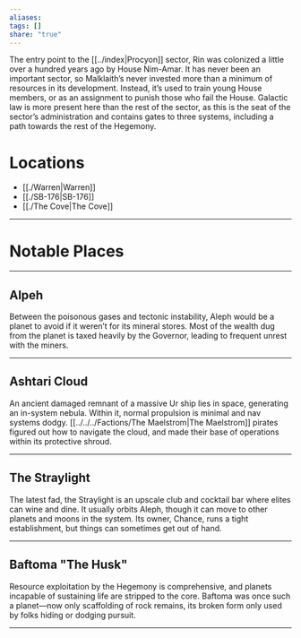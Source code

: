 ```yaml
---
aliases: 
tags: []
share: "true"
---
```

The entry point to the [[../index|Procyon]] sector, Rin was colonized a little over a hundred years ago by House Nim-Amar. It has never been an important sector, so Malklaith’s never invested more than a minimum of resources in its development. Instead, it’s used to train young House members, or as an assignment to punish those who fail the House. Galactic law is more present here than the rest of the sector, as this is the seat of the sector’s administration and contains gates to three systems, including a path towards the rest of the Hegemony.

# Locations

- [[./Warren|Warren]]
- [[./SB-176|SB-176]]
- [[./The Cove|The Cove]]

---

# Notable Places

---

## Alpeh 

Between the poisonous gases and tectonic instability, Aleph would be a planet to avoid if it weren’t for its mineral stores. Most of the wealth dug from the planet is taxed heavily by the Governor, leading to frequent unrest with the miners.

---

## Ashtari Cloud

An ancient damaged remnant of a massive Ur ship lies in space, generating an in-system nebula. Within it, normal propulsion is minimal and nav systems dodgy. [[../../../Factions/The Maelstrom|The Maelstrom]] pirates figured out how to navigate the cloud, and made their base of operations within its protective shroud.

---

## The Straylight 

The latest fad, the Straylight is an upscale club and cocktail bar where elites can wine and dine. It usually orbits Aleph, though it can move to other planets and moons in the system. Its owner, Chance, runs a tight establishment, but things can sometimes get out of hand.

---

## Baftoma "The Husk" 

Resource exploitation by the Hegemony is comprehensive, and planets incapable of sustaining life are stripped to the core. Baftoma was once such a planet—now only scaffolding of rock remains, its broken form only used by folks hiding or dodging pursuit.

---
